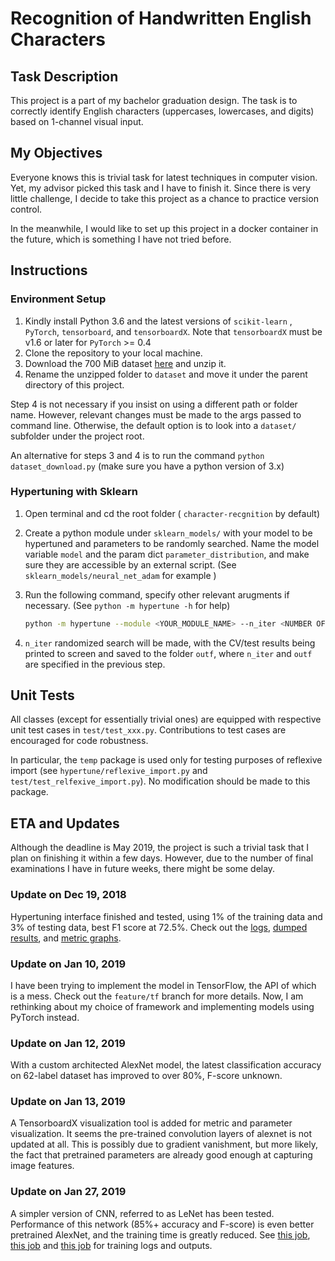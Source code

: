 # Recognition of Handwritten English Characters

## Task Description

This project is a part of my bachelor graduation design. The task is to correctly identify English characters (uppercases, lowercases, and digits) based on 1-channel visual input. 

## My Objectives

Everyone knows this is trivial task for latest techniques in computer vision. Yet, my advisor picked this task and I have to finish it. Since there is very little challenge, I decide to take this project as a chance to practice version control.

In the meanwhile, I would like to set up this project in a docker container in the future, which is something I have not tried before.

## Instructions

### Environment Setup

1. Kindly install Python 3.6 and the latest versions of `scikit-learn` , `PyTorch`, `tensorboard`, and `tensorboardX`. Note that `tensorboardX` must be v1.6 or later for `PyTorch` >= 0.4 
2. Clone the repository to your local machine.
3. Download the 700 MiB dataset [here](http://www.itl.nist.gov/iaui/vip/cs_links/EMNIST/matlab.zip) and unzip it.
4. Rename the unzipped folder to `dataset` and move it under the parent directory of this project.

Step 4 is not necessary if you insist on using a different path or folder name. However, relevant changes must be made to the args passed to command line. Otherwise, the default option is to look into a `dataset/` subfolder under the project root.

An alternative for steps 3 and 4 is to run the command `python dataset_download.py` (make sure you have a python version of 3.x)

### Hypertuning with Sklearn

1. Open terminal and cd the root folder ( `character-recgnition` by default)

2. Create a python module under `sklearn_models/` with your model to be hypertuned and parameters to be randomly searched. Name the model variable `model` and the param dict `parameter_distribution`, and make sure they are accessible by an external script. (See `sklearn_models/neural_net_adam` for example )

3. Run the following command, specify other relevant arugments if necessary. (See `python -m hypertune -h` for help)

   ```bash
   python -m hypertune --module <YOUR_MODULE_NAME> --n_iter <NUMBER OF SEARCH ITERATIONS> --cv <NUMBER OF CV FOLDS> --outf <FOLDER FOR DUMPING RESULTS>
   ```

4. `n_iter` randomized search will be made, with the CV/test results being printed to screen and saved to the folder `outf`, where `n_iter` and `outf` are specified in the previous step.

## Unit Tests

All classes (except for essentially trivial ones) are equipped with respective unit test cases in `test/test_xxx.py`. Contributions to test cases are encouraged for code robustness.

In particular, the `temp` package is used only for testing purposes of reflexive import (see `hypertune/reflexive_import.py` and `test/test_relfexive_import.py`). No modification should be made to this package.

## ETA and Updates

Although the deadline is May 2019, the project is such a trivial task that I plan on finishing it within a few days. However, due to the number of final examinations I have in future weeks, there might be some delay. 

### Update on Dec 19, 2018

Hypertuning interface finished and tested, using 1% of the training data and 3% of testing data, best F1 score at 72.5%. Check out the [logs](https://www.floydhub.com/wish1104/projects/character-recognition/7), [dumped results](https://www.floydhub.com/wish1104/projects/character-recognition/7/output), and [metric graphs](https://www.floydhub.com/wish1104/projects/character-recognition/12).

### Update on Jan 10, 2019

I have been trying to implement the model in TensorFlow, the API of which is a mess. Check out the `feature/tf` branch for more details. Now, I am rethinking about my choice of framework and implementing models using PyTorch instead.

### Update on Jan 12, 2019

With a custom architected AlexNet model, the latest classification accuracy on 62-label dataset has improved to over 80%, F-score unknown.

### Update on Jan 13, 2019

A TensorboardX visualization tool is added for metric and parameter visualization. It seems the pre-trained convolution layers of alexnet is not updated at all. This is possibly due to gradient vanishment, but more likely, the fact that pretrained parameters are already good enough at capturing image features.

### Update on Jan 27, 2019

A simpler version of CNN, referred to as LeNet has been tested. Performance of this network (85%+ accuracy and F-score) is even better pretrained AlexNet, and the training time is greatly reduced. See [this job](https://www.floydhub.com/wish1104/projects/character-recognition/72), [this job](https://www.floydhub.com/wish1104/projects/character-recognition/72) and [this job](https://www.floydhub.com/wish1104/projects/character-recognition/72) for training logs and outputs.